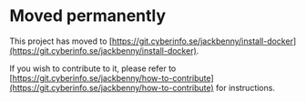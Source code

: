 # Moved permanently

This project has moved to [https://git.cyberinfo.se/jackbenny/install-docker](https://git.cyberinfo.se/jackbenny/install-docker).

If you wish to contribute to it, please refer to [https://git.cyberinfo.se/jackbenny/how-to-contribute](https://git.cyberinfo.se/jackbenny/how-to-contribute) for instructions.
